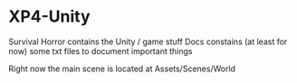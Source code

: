 # XP4-Unity

Survival Horror contains the Unity / game stuff
Docs constains (at least for now) some txt files to document important things

Right now the main scene is located at Assets/Scenes/World